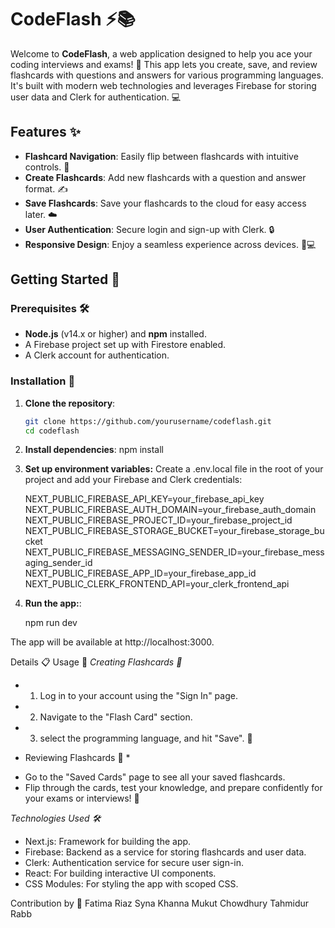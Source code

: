 # CodeFlash ⚡📚

Welcome to **CodeFlash**, a web application designed to help you ace your coding interviews and exams! 🚀 This app lets you create, save, and review flashcards with questions and answers for various programming languages. It's built with modern web technologies and leverages Firebase for storing user data and Clerk for authentication. 💻

## Features ✨

- **Flashcard Navigation**: Easily flip between flashcards with intuitive controls. 🔄
- **Create Flashcards**: Add new flashcards with a question and answer format. ✍️
- **Save Flashcards**: Save your flashcards to the cloud for easy access later. ☁️
- **User Authentication**: Secure login and sign-up with Clerk. 🔒
- **Responsive Design**: Enjoy a seamless experience across devices. 📱💻

## Getting Started 🚀

### Prerequisites 🛠️

- **Node.js** (v14.x or higher) and **npm** installed.
- A Firebase project set up with Firestore enabled.
- A Clerk account for authentication.

### Installation 🔧

1. **Clone the repository**:
   ```bash
   git clone https://github.com/yourusername/codeflash.git
   cd codeflash

2. **Install dependencies**:
   npm install

3. **Set up environment variables:**
   Create a .env.local file in the root of your project and add your Firebase and Clerk credentials:

   NEXT_PUBLIC_FIREBASE_API_KEY=your_firebase_api_key
   NEXT_PUBLIC_FIREBASE_AUTH_DOMAIN=your_firebase_auth_domain
   NEXT_PUBLIC_FIREBASE_PROJECT_ID=your_firebase_project_id
   NEXT_PUBLIC_FIREBASE_STORAGE_BUCKET=your_firebase_storage_bucket
   NEXT_PUBLIC_FIREBASE_MESSAGING_SENDER_ID=your_firebase_messaging_sender_id
   NEXT_PUBLIC_FIREBASE_APP_ID=your_firebase_app_id
   NEXT_PUBLIC_CLERK_FRONTEND_API=your_clerk_frontend_api

4. **Run the app:**:

   npm run dev

  The app will be available at http://localhost:3000. 

Details 📋
Usage 🎯
*Creating Flashcards 📝*
 - 1. Log in to your account using the "Sign In" page.
 - 2. Navigate to the "Flash Card" section.
 - 3. select the programming language, and hit "Save". 🎉

* Reviewing Flashcards 📖 *
- Go to the "Saved Cards" page to see all your saved flashcards.
- Flip through the cards, test your knowledge, and prepare confidently for your exams or interviews! 💪

*Technologies Used 🛠️*
- Next.js: Framework for building the app.
- Firebase: Backend as a service for storing flashcards and user data.
- Clerk: Authentication service for secure user sign-in.
- React: For building interactive UI components.
- CSS Modules: For styling the app with scoped CSS.

Contribution by 🤝
Fatima Riaz
Syna Khanna
Mukut Chowdhury
Tahmidur Rabb
